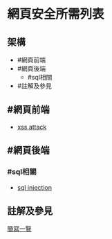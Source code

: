 # 網頁安全所需列表

## 架構
- #網頁前端
- #網頁後端
  - #sql相關
- #註解及參見

## #網頁前端
- [xss attack](xssattack.md)


## #網頁後端
### #sql相關
- [sql injection](sqlinjection.md)

## 註解及參見

[簡寫一覽](abbreviationslist.md)
